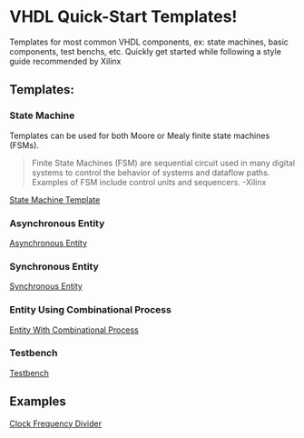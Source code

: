 # VHDL Quick-Start Templates!
Templates for most common VHDL components, ex: state machines, basic components, test benchs, etc. Quickly get started while following a style guide recommended by Xilinx

## Templates:
### State Machine
Templates can be used for both Moore or Mealy finite state machines (FSMs).
> Finite State Machines (FSM) are sequential circuit used in many digital systems to control the behavior of
> systems and dataflow paths. Examples of FSM include control units and sequencers. -Xilinx

[State Machine Template](./Templates/state_machine.vhdl)

### Asynchronous Entity

[Asynchronous Entity](./entity_async.vhdl)

### Synchronous Entity

[Synchronous Entity](./entity_sync.vhdl)

### Entity Using Combinational Process

[Entity With Combinational Process](./Templates/entity_combination.vhdl)

### Testbench

[Testbench](./Templates/testbench.vhdl)

## Examples

[Clock Frequency Divider](./Examples/freq_divide.vhdl)